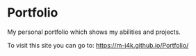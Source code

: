# Portfolio

My personal portfolio which shows my abilities and projects. 

To visit this site you can go to:
https://m-j4k.github.io/Portfolio/
